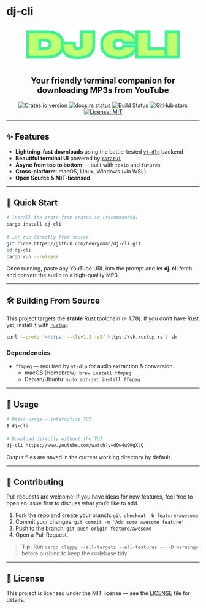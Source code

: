 # dj-cli

<p align="center">
  <img src="logo.png" alt="dj-cli logo" width="400"/>
</p>

<h2 align="center">Your friendly terminal companion for downloading MP3s from YouTube</h2>

<p align="center">
  <a href="https://crates.io/crates/dj-cli">
    <img src="https://img.shields.io/crates/v/dj-cli?label=crates.io&logo=rust&color=orange" alt="Crates.io version"/>
  </a>
  <a href="https://docs.rs/dj-cli">
    <img src="https://img.shields.io/docsrs/dj-cli?label=docs.rs" alt="docs.rs status"/>
  </a>
  <a href="https://github.com/henryoman/dj-cli/actions">
    <img src="https://img.shields.io/github/actions/workflow/status/henryoman/dj-cli/ci.yml?branch=main&label=CI&logo=github" alt="Build Status"/>
  </a>
  <a href="https://github.com/henryoman/dj-cli/stargazers">
    <img src="https://img.shields.io/github/stars/henryoman/dj-cli?style=social" alt="GitHub stars"/>
  </a>
  <a href="./LICENSE">
    <img src="https://img.shields.io/badge/license-MIT-blue.svg" alt="License: MIT"/>
  </a>
</p>

---

## ✨ Features

- **Lightning-fast downloads** using the battle-tested [`yt-dlp`](https://github.com/yt-dlp/yt-dlp) backend
- **Beautiful terminal UI** powered by [`ratatui`](https://ratatui.rs)
- **Async from top to bottom** — built with `tokio` and `futures`
- **Cross-platform**: macOS, Linux, Windows (via WSL)
- **Open Source & MIT-licensed**

---

## 🚀 Quick Start

```bash
# Install the crate from crates.io (recommended)
cargo install dj-cli

# …or run directly from source
git clone https://github.com/henryoman/dj-cli.git
cd dj-cli
cargo run --release
```

Once running, paste any YouTube URL into the prompt and let **dj-cli** fetch and convert the audio to a high-quality MP3.

---

## 🛠️ Building From Source

This project targets the **stable** Rust toolchain (≥ 1.78). If you don’t have Rust yet, install it with [`rustup`](https://www.rust-lang.org/tools/install):

```bash
curl --proto '=https' --tlsv1.2 -sSf https://sh.rustup.rs | sh
```

### Dependencies

- `ffmpeg` — required by `yt-dlp` for audio extraction & conversion.
  - macOS (Homebrew): `brew install ffmpeg`
  - Debian/Ubuntu: `sudo apt-get install ffmpeg`

---

## 📖 Usage

```bash
# Basic usage – interactive TUI
$ dj-cli

# Download directly without the TUI
dj-cli https://www.youtube.com/watch?v=dQw4w9WgXcQ
```

Output files are saved in the current working directory by default.

---

## 🤝 Contributing

Pull requests are welcome! If you have ideas for new features, feel free to open an issue first to discuss what you’d like to add.

1. Fork the repo and create your branch: `git checkout -b feature/awesome`  
2. Commit your changes: `git commit -m 'Add some awesome feature'`  
3. Push to the branch: `git push origin feature/awesome`  
4. Open a Pull Request.

> **Tip:** Run `cargo clippy --all-targets --all-features -- -D warnings` before pushing to keep the codebase tidy.

---

## 📜 License

This project is licensed under the MIT license — see the [LICENSE](./LICENSE) file for details.
